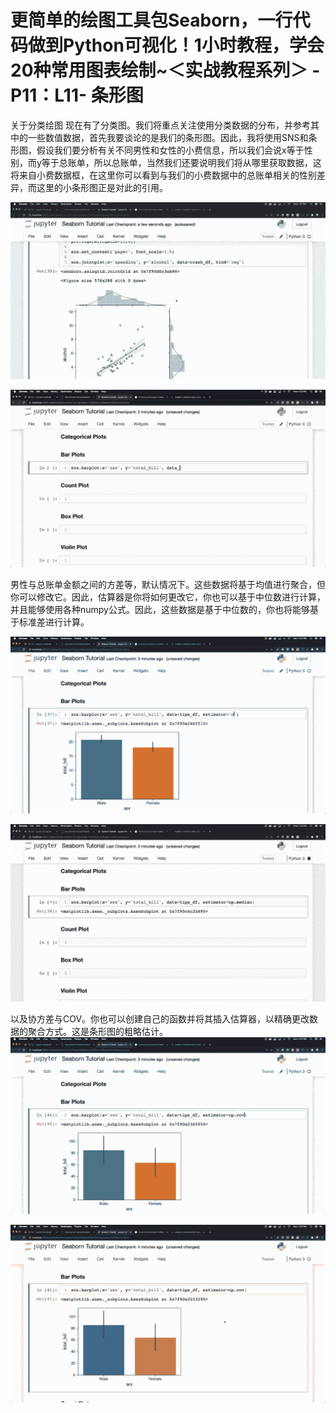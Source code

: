 # 更简单的绘图工具包Seaborn，一行代码做到Python可视化！1小时教程，学会20种常用图表绘制~＜实战教程系列＞ - P11：L11- 条形图 

关于分类绘图 现在有了分类图。我们将重点关注使用分类数据的分布，并参考其中的一些数值数据，首先我要谈论的是我们的条形图。因此，我将使用SNS和条形图，假设我们要分析有关不同男性和女性的小费信息，所以我们会说x等于性别，而y等于总账单，所以总账单，当然我们还要说明我们将从哪里获取数据，这将来自小费数据框，在这里你可以看到与我们的小费数据中的总账单相关的性别差异，而这里的小条形图正是对此的引用。

![](img/a061d5edff4ad08bf4f5732b742b97fe_1.png)

![](img/a061d5edff4ad08bf4f5732b742b97fe_2.png)

男性与总账单金额之间的方差等，默认情况下。这些数据将基于均值进行聚合，但你可以修改它。因此，估算器是你将如何更改它，你也可以基于中位数进行计算，并且能够使用各种numpy公式。因此，这些数据是基于中位数的，你也将能够基于标准差进行计算。

![](img/a061d5edff4ad08bf4f5732b742b97fe_4.png)

![](img/a061d5edff4ad08bf4f5732b742b97fe_5.png)

以及协方差与COV。你也可以创建自己的函数并将其插入估算器，以精确更改数据的聚合方式。这是条形图的粗略估计。![](img/a061d5edff4ad08bf4f5732b742b97fe_7.png)

![](img/a061d5edff4ad08bf4f5732b742b97fe_8.png)
